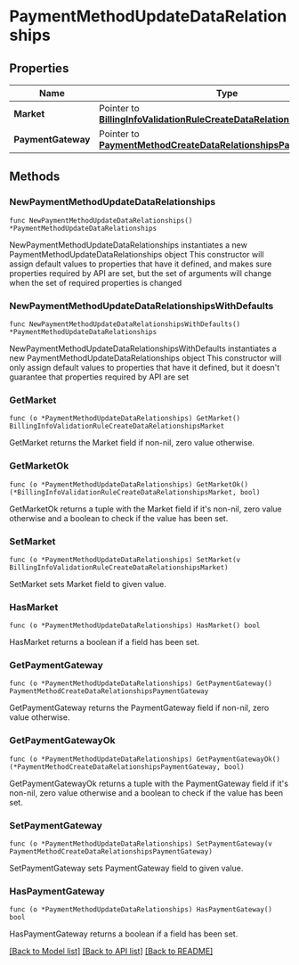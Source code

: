 # PaymentMethodUpdateDataRelationships

## Properties

Name | Type | Description | Notes
------------ | ------------- | ------------- | -------------
**Market** | Pointer to [**BillingInfoValidationRuleCreateDataRelationshipsMarket**](BillingInfoValidationRuleCreateDataRelationshipsMarket.md) |  | [optional] 
**PaymentGateway** | Pointer to [**PaymentMethodCreateDataRelationshipsPaymentGateway**](PaymentMethodCreateDataRelationshipsPaymentGateway.md) |  | [optional] 

## Methods

### NewPaymentMethodUpdateDataRelationships

`func NewPaymentMethodUpdateDataRelationships() *PaymentMethodUpdateDataRelationships`

NewPaymentMethodUpdateDataRelationships instantiates a new PaymentMethodUpdateDataRelationships object
This constructor will assign default values to properties that have it defined,
and makes sure properties required by API are set, but the set of arguments
will change when the set of required properties is changed

### NewPaymentMethodUpdateDataRelationshipsWithDefaults

`func NewPaymentMethodUpdateDataRelationshipsWithDefaults() *PaymentMethodUpdateDataRelationships`

NewPaymentMethodUpdateDataRelationshipsWithDefaults instantiates a new PaymentMethodUpdateDataRelationships object
This constructor will only assign default values to properties that have it defined,
but it doesn't guarantee that properties required by API are set

### GetMarket

`func (o *PaymentMethodUpdateDataRelationships) GetMarket() BillingInfoValidationRuleCreateDataRelationshipsMarket`

GetMarket returns the Market field if non-nil, zero value otherwise.

### GetMarketOk

`func (o *PaymentMethodUpdateDataRelationships) GetMarketOk() (*BillingInfoValidationRuleCreateDataRelationshipsMarket, bool)`

GetMarketOk returns a tuple with the Market field if it's non-nil, zero value otherwise
and a boolean to check if the value has been set.

### SetMarket

`func (o *PaymentMethodUpdateDataRelationships) SetMarket(v BillingInfoValidationRuleCreateDataRelationshipsMarket)`

SetMarket sets Market field to given value.

### HasMarket

`func (o *PaymentMethodUpdateDataRelationships) HasMarket() bool`

HasMarket returns a boolean if a field has been set.

### GetPaymentGateway

`func (o *PaymentMethodUpdateDataRelationships) GetPaymentGateway() PaymentMethodCreateDataRelationshipsPaymentGateway`

GetPaymentGateway returns the PaymentGateway field if non-nil, zero value otherwise.

### GetPaymentGatewayOk

`func (o *PaymentMethodUpdateDataRelationships) GetPaymentGatewayOk() (*PaymentMethodCreateDataRelationshipsPaymentGateway, bool)`

GetPaymentGatewayOk returns a tuple with the PaymentGateway field if it's non-nil, zero value otherwise
and a boolean to check if the value has been set.

### SetPaymentGateway

`func (o *PaymentMethodUpdateDataRelationships) SetPaymentGateway(v PaymentMethodCreateDataRelationshipsPaymentGateway)`

SetPaymentGateway sets PaymentGateway field to given value.

### HasPaymentGateway

`func (o *PaymentMethodUpdateDataRelationships) HasPaymentGateway() bool`

HasPaymentGateway returns a boolean if a field has been set.


[[Back to Model list]](../README.md#documentation-for-models) [[Back to API list]](../README.md#documentation-for-api-endpoints) [[Back to README]](../README.md)


